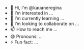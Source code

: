 - 👋 Hi, I’m @kauaneregina
- 👀 I’m interested in ...
- 🌱 I’m currently learning ...
- 💞️ I’m looking to collaborate on ...
- 📫 How to reach me ...
- 😄 Pronouns: ...
- ⚡ Fun fact: ...

<!---
kauaneregina/kauaneregina is a ✨ special ✨ repository because its `README.md` (this file) appears on your GitHub profile.
You can click the Preview link to take a look at your changes.
--->
